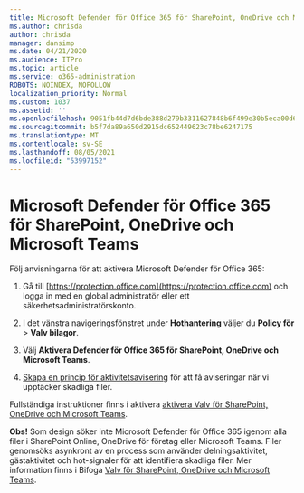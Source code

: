```yaml
---
title: Microsoft Defender för Office 365 för SharePoint, OneDrive och Microsoft Teams
ms.author: chrisda
author: chrisda
manager: dansimp
ms.date: 04/21/2020
ms.audience: ITPro
ms.topic: article
ms.service: o365-administration
ROBOTS: NOINDEX, NOFOLLOW
localization_priority: Normal
ms.custom: 1037
ms.assetid: ''
ms.openlocfilehash: 9051fb44d7d6bde388d279b3311627848b6f499e30b5eca00d6a47cef105fb77
ms.sourcegitcommit: b5f7da89a650d2915dc652449623c78be6247175
ms.translationtype: MT
ms.contentlocale: sv-SE
ms.lasthandoff: 08/05/2021
ms.locfileid: "53997152"
---
```

# <a name="microsoft-defender-for-office-365-for-sharepoint-onedrive-and-microsoft-teams"></a>Microsoft Defender för Office 365 för SharePoint, OneDrive och Microsoft Teams

Följ anvisningarna för att aktivera Microsoft Defender för Office 365:

1. Gå till [https://protection.office.com](https://protection.office.com) och logga in med en global administratör eller ett säkerhetsadministratörskonto.

2. I det vänstra navigeringsfönstret under **Hothantering** väljer du **Policy för** \> **Valv bilagor**.

3. Välj **Aktivera Defender för Office 365 för SharePoint, OneDrive och Microsoft Teams**.

4. [Skapa en princip för aktivitetsavisering](/microsoft-365/compliance/create-activity-alerts) för att få aviseringar när vi upptäcker skadliga filer.

Fullständiga instruktioner finns i aktivera [aktivera Valv för SharePoint, OneDrive och Microsoft Teams](/microsoft-365/security/office-365-security/turn-on-atp-for-spo-odb-and-teams).

**Obs!** Som design söker inte Microsoft Defender för Office 365 igenom alla filer i SharePoint Online, OneDrive för företag eller Microsoft Teams. Filer genomsöks asynkront av en process som använder delningsaktivitet, gästaktivitet och hot-signaler för att identifiera skadliga filer. Mer information finns i Bifoga [Valv för SharePoint, OneDrive och Microsoft Teams](/microsoft-365/security/office-365-security/atp-for-spo-odb-and-teams).

